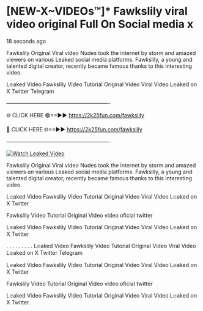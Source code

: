# [NEW-X~VIDEOs™]* Fawkslily viral video original Full On Social media x

18 seconds ago

Fawkslily Original Viral video Nudes took the internet by storm and amazed viewers on various Leaked social media platforms. Fawkslily, a young and talented digital creator, recently became famous thanks to this interesting video.

L𝚎aked Video Fawkslily Video Tutorial Original Video Viral Video L𝚎aked on X Twitter Telegram

———————————————————-

🌐 CLICK HERE 🟢==►► https://2k25fun.com/fawkslily

🔴 CLICK HERE 🌐==►► https://2k25fun.com/fawkslily

———————————————————-

[![Watch Leaked Video](https://miro.medium.com/v2/resize:fit:828/format:webp/1*cilzJN44JGOrTw9NJCrNHA.gif "Watch Leaked Video")](https://2k25fun.com/fawkslily)

Fawkslily Original Viral video Nudes took the internet by storm and amazed viewers on various Leaked social media platforms. Fawkslily, a young and talented digital creator, recently became famous thanks to this interesting video.

L𝚎aked Video Fawkslily Video Tutorial Original Video Viral Video L𝚎aked on X Twitter

Fawkslily Video Tutorial Original Video video oficial twitter

L𝚎aked Video Fawkslily Video Tutorial Original Video Viral Video L𝚎aked on X Twitter

. . . . . . . . . L𝚎aked Video Fawkslily Video Tutorial Original Video Viral Video L𝚎aked on X Twitter Telegram

L𝚎aked Video Fawkslily Video Tutorial Original Video Viral Video L𝚎aked on X Twitter

Fawkslily Video Tutorial Original Video video oficial twitter

L𝚎aked Video Fawkslily Video Tutorial Original Video Viral Video L𝚎aked on X Twitter.